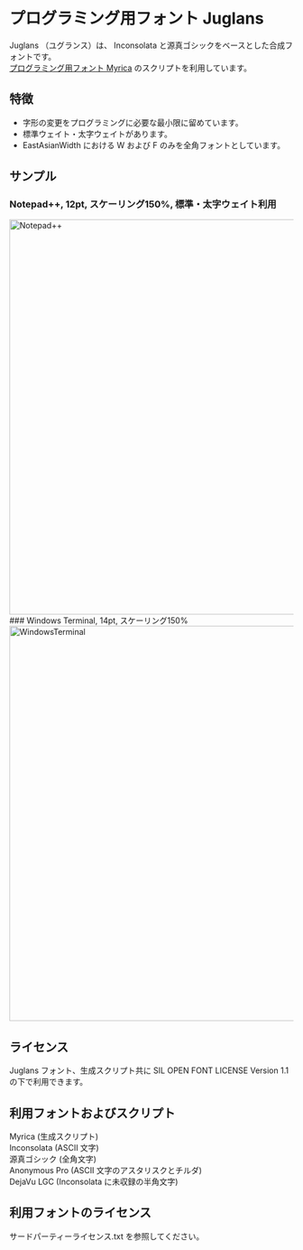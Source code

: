 # プログラミング用フォント Juglans
Juglans （ユグランス）は、 Inconsolata と源真ゴシックをベースとした合成フォントです。  
[プログラミング用フォント Myrica](https://github.com/tomokuni/Myrica) のスクリプトを利用しています。  

## 特徴
- 字形の変更をプログラミングに必要な最小限に留めています。
- 標準ウェイト・太字ウェイトがあります。
- EastAsianWidth における W および F のみを全角フォントとしています。

## サンプル
### Notepad++, 12pt, スケーリング150%, 標準・太字ウェイト利用
<img width="700" alt="Notepad++" src="https://user-images.githubusercontent.com/31642509/181803388-a23e142b-cca0-49c9-862b-b11d46dfcbc1.png">
### Windows Terminal, 14pt, スケーリング150%
<img width="700" alt="WindowsTerminal" src="https://user-images.githubusercontent.com/31642509/181803500-942ed719-6538-4b7d-b7ed-541adc38ae24.png">

## ライセンス
Juglans フォント、生成スクリプト共に SIL OPEN FONT LICENSE Version 1.1 の下で利用できます。

## 利用フォントおよびスクリプト
Myrica (生成スクリプト)  
Inconsolata (ASCII 文字)  
源真ゴシック (全角文字)  
Anonymous Pro (ASCII 文字のアスタリスクとチルダ)  
DejaVu LGC (Inconsolata に未収録の半角文字)  

## 利用フォントのライセンス
サードパーティーライセンス.txt を参照してください。
